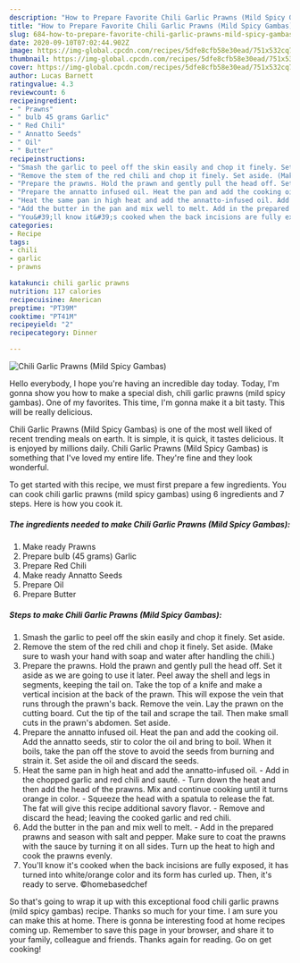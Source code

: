 ```yaml
---
description: "How to Prepare Favorite Chili Garlic Prawns (Mild Spicy Gambas)"
title: "How to Prepare Favorite Chili Garlic Prawns (Mild Spicy Gambas)"
slug: 684-how-to-prepare-favorite-chili-garlic-prawns-mild-spicy-gambas
date: 2020-09-10T07:02:44.902Z
image: https://img-global.cpcdn.com/recipes/5dfe8cfb58e30ead/751x532cq70/chili-garlic-prawns-mild-spicy-gambas-recipe-main-photo.jpg
thumbnail: https://img-global.cpcdn.com/recipes/5dfe8cfb58e30ead/751x532cq70/chili-garlic-prawns-mild-spicy-gambas-recipe-main-photo.jpg
cover: https://img-global.cpcdn.com/recipes/5dfe8cfb58e30ead/751x532cq70/chili-garlic-prawns-mild-spicy-gambas-recipe-main-photo.jpg
author: Lucas Barnett
ratingvalue: 4.3
reviewcount: 6
recipeingredient:
- " Prawns"
- " bulb 45 grams Garlic"
- " Red Chili"
- " Annatto Seeds"
- " Oil"
- " Butter"
recipeinstructions:
- "Smash the garlic to peel off the skin easily and chop it finely. Set aside."
- "Remove the stem of the red chili and chop it finely. Set aside. (Make sure to wash your hand with soap and water after handling the chili.)"
- "Prepare the prawns. Hold the prawn and gently pull the head off. Set it aside as we are going to use it later. Peel away the shell and legs in segments, keeping the tail on. Take the top of a knife and make a vertical incision at the back of the prawn. This will expose the vein that runs through the prawn&#39;s back. Remove the vein. Lay the prawn on the cutting board. Cut the tip of the tail and scrape the tail. Then make small cuts in the prawn&#39;s abdomen. Set aside."
- "Prepare the annatto infused oil. Heat the pan and add the cooking oil. Add the annatto seeds, stir to color the oil and bring to boil. When it boils, take the pan off the stove to avoid the seeds from burning and strain it. Set aside the oil and discard the seeds."
- "Heat the same pan in high heat and add the annatto-infused oil. Add in the chopped garlic and red chili and sauté. Turn down the heat and then add the head of the prawns. Mix and continue cooking until it turns orange in color. Squeeze the head with a spatula to release the fat. The fat will give this recipe additional savory flavor. Remove and discard the head; leaving the cooked garlic and red chili."
- "Add the butter in the pan and mix well to melt. Add in the prepared prawns and season with salt and pepper. Make sure to coat the prawns with the sauce by turning it on all sides. Turn up the heat to high and cook the prawns evenly."
- "You&#39;ll know it&#39;s cooked when the back incisions are fully exposed, it has turned into white/orange color and its form has curled up. Then, it&#39;s ready to serve. ©homebasedchef"
categories:
- Recipe
tags:
- chili
- garlic
- prawns

katakunci: chili garlic prawns 
nutrition: 117 calories
recipecuisine: American
preptime: "PT39M"
cooktime: "PT41M"
recipeyield: "2"
recipecategory: Dinner

---
```



![Chili Garlic Prawns (Mild Spicy Gambas)](https://img-global.cpcdn.com/recipes/5dfe8cfb58e30ead/751x532cq70/chili-garlic-prawns-mild-spicy-gambas-recipe-main-photo.jpg)

Hello everybody, I hope you're having an incredible day today. Today, I'm gonna show you how to make a special dish, chili garlic prawns (mild spicy gambas). One of my favorites. This time, I'm gonna make it a bit tasty. This will be really delicious.



Chili Garlic Prawns (Mild Spicy Gambas) is one of the most well liked of recent trending meals on earth. It is simple, it is quick, it tastes delicious. It is enjoyed by millions daily. Chili Garlic Prawns (Mild Spicy Gambas) is something that I've loved my entire life. They're fine and they look wonderful.


To get started with this recipe, we must first prepare a few ingredients. You can cook chili garlic prawns (mild spicy gambas) using 6 ingredients and 7 steps. Here is how you cook it.

<!--inarticleads1-->

##### The ingredients needed to make Chili Garlic Prawns (Mild Spicy Gambas):

1. Make ready  Prawns
1. Prepare  bulb (45 grams) Garlic
1. Prepare  Red Chili
1. Make ready  Annatto Seeds
1. Prepare  Oil
1. Prepare  Butter




<!--inarticleads2-->

##### Steps to make Chili Garlic Prawns (Mild Spicy Gambas):

1. Smash the garlic to peel off the skin easily and chop it finely. Set aside.
1. Remove the stem of the red chili and chop it finely. Set aside. (Make sure to wash your hand with soap and water after handling the chili.)
1. Prepare the prawns. Hold the prawn and gently pull the head off. Set it aside as we are going to use it later. Peel away the shell and legs in segments, keeping the tail on. Take the top of a knife and make a vertical incision at the back of the prawn. This will expose the vein that runs through the prawn&#39;s back. Remove the vein. Lay the prawn on the cutting board. Cut the tip of the tail and scrape the tail. Then make small cuts in the prawn&#39;s abdomen. Set aside.
1. Prepare the annatto infused oil. Heat the pan and add the cooking oil. Add the annatto seeds, stir to color the oil and bring to boil. When it boils, take the pan off the stove to avoid the seeds from burning and strain it. Set aside the oil and discard the seeds.
1. Heat the same pan in high heat and add the annatto-infused oil. - Add in the chopped garlic and red chili and sauté. - Turn down the heat and then add the head of the prawns. Mix and continue cooking until it turns orange in color. - Squeeze the head with a spatula to release the fat. The fat will give this recipe additional savory flavor. - Remove and discard the head; leaving the cooked garlic and red chili.
1. Add the butter in the pan and mix well to melt. - Add in the prepared prawns and season with salt and pepper. Make sure to coat the prawns with the sauce by turning it on all sides. Turn up the heat to high and cook the prawns evenly.
1. You&#39;ll know it&#39;s cooked when the back incisions are fully exposed, it has turned into white/orange color and its form has curled up. Then, it&#39;s ready to serve. ©homebasedchef




So that's going to wrap it up with this exceptional food chili garlic prawns (mild spicy gambas) recipe. Thanks so much for your time. I am sure you can make this at home. There is gonna be interesting food at home recipes coming up. Remember to save this page in your browser, and share it to your family, colleague and friends. Thanks again for reading. Go on get cooking!
